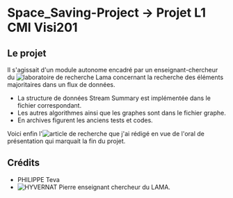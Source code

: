 # Space_Saving-Project -> Projet L1 CMI Visi201

## Le projet

Il s'agissait d'un module autonome encadré par un enseignant-chercheur du ![laboratoire de recherche Lama](https://www.lama.univ-savoie.fr/) concernant la recherche des éléments majoritaires dans un flux de données.

- La structure de données Stream Summary est implémentée dans le fichier correspondant.
- Les autres algorithmes ainsi que les graphes sont dans le fichier graphe.
- En archives figurent les anciens tests et codes.

Voici enfin l'![article de recherche](http://os-vps418.infomaniak.ch:1250/mediawiki/index.php/Calcul_approch%C3%A9_de_l%27%C3%A9l%C3%A9ment_majoritaire,_et_autres_algorithmes_approch%C3%A9s) que j'ai rédigé en vue de l'oral de présentation qui marquait la fin du projet.

## Crédits
- PHILIPPE Teva
- ![HYVERNAT Pierre](https://pierre-hyvernat.apps.math.cnrs.fr/) enseignant chercheur du LAMA.
